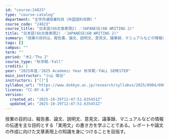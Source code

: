 ```yaml
---
id: "course:24823"
type: "course-catalog"
department: "全学共通授業科目（外国語科目群）"
course_code: "24823"
course_title: "日本語(6b文章表現2) ／JAPANESE(6B WRITING 2)"
title: "日本語(6b文章表現2) ／JAPANESE(6B WRITING 2)"
summary: "授業の目的は、報告書、論文、説明文、意見文、議事録、マニュアルなどの情報の伝達を主な目的とする「実用文」の書き方を学ぶことである。レポートや論文の作成に向けた文章表現上の知識を身につけることを目指す。"
tags: []
campus: ""
term: ""
period: "木2／Thu 2"
course_type: "秋学期／Fall"
credits: 1
year: "2025年度／2025 Academic Year 秋学期／FALL SEMESTER"
main_instructor: "小山 慎治"
instructors: ["[]"]
syllabus_url: "https://www.dokkyo.ac.jp/research/syllabus/2025/0904/0904_24823_ja_JP.html"
license: "CC-BY-4.0"
version:
  created_at: "2025-10-29T12:47:51.635451Z"
  updated_at: "2025-10-29T12:47:51.635451Z"
---
```

授業の目的は、報告書、論文、説明文、意見文、議事録、マニュアルなどの情報の伝達を主な目的とする「実用文」の書き方を学ぶことである。レポートや論文の作成に向けた文章表現上の知識を身につけることを目指す。
